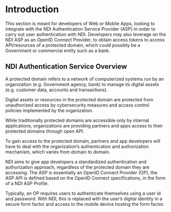 # Introduction

This section is meant for developers of Web or Mobile Apps, looking to integrate with the NDI Authentication Service Provider (ASP) in order to carry out user authentication with NDI.  Developers may also leverage on the NDI ASP as an OpenID Connect Provider, to obtain access tokens to access API/resources of a protected domain, which could possibly be a Government or commercial entity such as a bank.

## NDI Authentication Service Overview

A protected domain refers to a network of computerized systems run by an organization (e.g. Government agency, bank) to manage its digital assets (e.g. customer data, accounts and transactions).  

Digital assets or resources in the protected domain are protected from unauthorized access by cybersecurity measures and access control policies implemented by the organization.

While traditionally protected domains are accessible only by internal applications, organizations are providing partners and apps access to their protected domains through open API.  

To gain access to the protected domain, partners and app developers will have to deal with the organization’s authentication and authorization mechanism, which varies from domain to domain.  

NDI aims to give app developers a standardized authentication and authorization approach, regardless of the protected domain they are accessing.
The ASP is essentially an OpenID Connect Provider (OP), the ASP API is defined based on the OpenID Connect specifications, in the form of a NDI ASP Profile.

Typically, an OP requires users to authenticate themselves using a user id and password.  With NDI, this is replaced with the user’s digital identity in a secure form factor and access to the mobile device hosting the form factor.